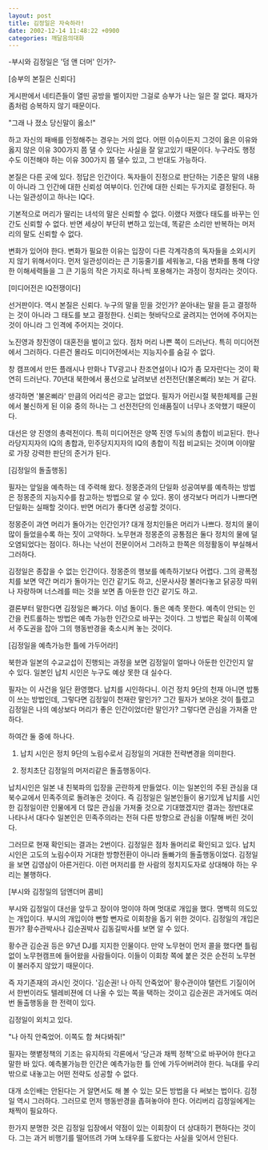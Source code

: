 ```yaml
---
layout: post
title: 김정일은 자숙하라!
date: 2002-12-14 11:48:22 +0900
categories: 깨달음의대화
---
```

-부시와 김정일은 '덤 앤 더머' 인가?-
  

  
[승부의 본질은 신뢰다]
  
게시판에서 네티즌들이 열띤 공방을 벌이지만 그걸로 승부가 나는 일은 잘 없다. 패자가 좀처럼 승복하지 않기 때문이다.
  

  
"그래 나 졌소 당신말이 옳소!"
  

  
하고 자신의 패배를 인정해주는 경우는 거의 없다. 어떤 이슈이든지 그것이 옳은 이유와 옳지 않은 이유 300가지 쯤 댈 수 있다는 사실을 잘 알고있기 때문이다. 누구라도 행정수도 이전해야 하는 이유 300가지 쯤 댈수 있고, 그 반대도 가능하다.
  

  
본질은 다른 곳에 있다. 정답은 인간이다. 독자들이 진정으로 판단하는 기준은 말의 내용이 아니라 그 인간에 대한 신뢰성 여부이다. 인간에 대한 신뢰는 두가지로 결정된다. 하나는 일관성이고 하나는 IQ다.
  

  
기본적으로 머리가 딸리는 녀석의 말은 신뢰할 수 없다. 이랬다 저랬다 태도를 바꾸는 인간도 신뢰할 수 없다. 반면 세상이 부단히 변하고 있는데, 똑같은 소리만 반복하는 머저리의 말도 신뢰할 수 없다.
  

  
변화가 있어야 한다. 변화가 필요한 이유는 입장이 다른 각계각층의 독자들을 소외시키지 않기 위해서이다. 먼저 일관성이라는 큰 기둥줄기를 세워놓고, 다음 변화를 통해 다양한 이해세력들을 그 큰 기둥의 작은 가지로 하나씩 포용해가는 과정이 정치라는 것이다.
  

  

  
[미디어전은 IQ전쟁이다]
  
선거판이다. 역시 본질은 신뢰다. 누구의 말을 믿을 것인가? 쏟아내는 말을 듣고 결정하는 것이 아니라 그 태도를 보고 결정한다. 신뢰는 혓바닥으로 굴려지는 언어에 주어지는 것이 아니라 그 인격에 주어지는 것이다.
  

  
노진영과 창진영이 대혼전을 벌이고 있다. 점차 머리 나쁜 쪽이 드러난다. 특히 미디어전에서 그러하다. 다른건 몰라도 미디어전에서는 지능지수를 숨길 수 없다.
  

  
창 캠프에서 만든 플래시나 만화나 TV광고나 찬조연설이나 IQ가 좀 모자란다는 것이 확연히 드러난다. 70년대 북한에서 풍선으로 날려보낸 선전전단(불온삐라) 보는 거 같다.
  

  
생각하면 '불온삐라' 만큼의 어리석은 광고는 없었다. 필자가 어린시절 북한체제를 근원에서 불신하게 된 이유 중의 하나는 그 선전전단의 인쇄품질이 너무나 조악했기 때문이다.
  

  
대선은 양 진영의 총력전이다. 특히 미디어전은 양쪽 진영 두뇌의 총합이 비교된다. 한나라당지지자의 IQ의 총합과, 민주당지지자의 IQ의 총합이 직접 비교되는 것이며 이야말로 가장 강력한 판단의 준거가 된다.
  

  

  
[김정일의 돌출행동]
  
필자는 앞일을 예측하는 데 주력해 왔다. 정몽준과의 단일화 성공여부를 예측하는 방법은 정몽준의 지능지수를 참고하는 방법으로 알 수 있다. 몽이 생각보다 머리가 나쁘다면 단일화는 실패할 것이다. 반면 머리가 좋다면 성공할 것이다.
  

  
정몽준이 과연 머리가 돌아가는 인간인가? 대개 정치인들은 머리가 나쁘다. 정치의 물이 많이 들었을수록 하는 짓이 고약하다. 노무현과 정몽준의 공통점은 둘다 정치의 물에 덜 오염되었다는 점이다. 하나는 낙선이 전문이어서 그러하고 한쪽은 의정활동이 부실해서 그러하다.
  

  
김정일은 종잡을 수 없는 인간이다. 정몽준의 행보를 예측하기보다 어렵다. 그의 광폭정치를 보면 약간 머리가 돌아가는 인간 같기도 하고, 신문사사장 불러다놓고 닭공장 따위나 자랑하며 너스레를 떠는 것을 보면 좀 아둔한 인간 같기도 하고.
  

  
결론부터 말한다면 김정일은 빠가다. 이넘 돌이다. 돌은 예측 못한다. 예측이 안되는 인간을 컨트롤하는 방법은 예측 가능한 인간으로 바꾸는 것이다. 그 방법은 확실히 이쪽에서 주도권을 잡아 그의 행동반경을 축소시켜 놓는 것이다.
  

  

  
[김정일을 예측가능한 틀에 가두어라!]
  
북한과 일본의 수교교섭이 진행되는 과정을 보면 김정일이 얼마나 아둔한 인간인지 알 수 있다. 일본인 납치 시인은 누구도 예상 못한 대 실수다.
  

  
필자는 이 사건을 일단 환영했다. 납치를 시인하다니. 이건 정치 9단의 천재 아니면 밥통이 쓰는 방법인데, 그렇다면 김정일이 천재란 말인가? 그간 필자가 보아온 것이 틀렸고 김정일은 나의 예상보다 머리가 좋은 인간이었더란 말인가? 그렇다면 관심을 가져줄 만 하다.
  

  
하여간 둘 중에 하나다.
  

  
1. 납치 시인은 정치 9단의 노림수로서 김정일의 거대한 전략변경을 의미한다.
  
2. 정치초단 김정일의 머저리같은 돌출행동이다.
  

  
납치시인은 일본 내 친북파의 입장을 곤란하게 만들었다. 이는 일본인의 주된 관심을 대북수교에서 민족주의로 돌려놓은 것이다. 즉 김정일은 일본인들이 용기있게 납치를 시인한 김정일이란 인물에게 더 많은 관심을 가져줄 것으로 기대했겠지만 결과는 정반대로 나타나서 대다수 일본인은 민족주의라는 전혀 다른 방향으로 관심을 이탈해 버린 것이다.
  

  
그러므로 현재 확인되는 결과는 2번이다. 김정일은 점차 돌머리로 확인되고 있다. 납치시인은 고도의 노림수이자 거대한 방향전환이 아니라 돌빠가의 돌출행동이었다. 김정일을 보면 김영삼이 아른거린다. 이런 머저리를 한 사람의 정치지도자로 상대해야 하는 우리는 불행하다.
  

  

  
[부시와 김정일의 덤앤더머 콤비]
  
부시와 김정일이 대선을 앞두고 장이야 멍이야 하며 멋대로 개입을 했다. 명백히 의도있는 개입이다. 부시의 개입이야 뻔할 뻔자로 이회창을 돕기 위한 것이다. 김정일의 개입은 뭔가? 황수관박사나 김순권박사 김동길박사를 보면 알 수 있다.
  

  
황수관 김순권 등은 97년 DJ를 지지한 인물이다. 만약 노무현이 먼저 콜을 했다면 틀림없이 노무현캠프에 들어왔을 사람들이다. 이들이 이회창 쪽에 붙은 것은 순전히 노무현이 불러주지 않았기 때문이다.
  

  
즉 자기존재의 과시인 것이다. '김순권! 나 아직 안죽었어' 황수관이야 탤런트 기질이어서 한번이라도 텔레비젼에 더 나올 수 있는 쪽을 택하는 것이고 김순권은 과거에도 여러번 돌출행동을 한 전력이 있다.
  

  
김정일이 외치고 있다.
  

  
"나 아직 안죽었어. 이쪽도 함 쳐다봐줘!"
  

  
필자는 햇볕정책의 기조는 유지하되 각론에서 '당근과 채찍 정책'으로 바꾸어야 한다고 말한 바 있다. 예측불가능한 인간은 예측가능한 틀 안에 가두어버려야 한다. 늑대를 우리 밖으로 내놓고는 어떤 전략도 성공할 수 없다.
  

  
대개 소인배는 안된다는 거 알면서도 해 볼 수 있는 모든 방법을 다 써보는 법이다. 김정일 역시 그러하다. 그러므로 먼저 행동반경을 좁혀놓아야 한다. 어리버리 김정일에게는 채찍이 필요하다.
  

  
한가지 분명한 것은 김정일 입장에서 약점이 있는 이회창이 더 상대하기 편하다는 것이다. 그는 과거 비행기를 떨어뜨려 가며 노태우를 도왔다는 사실을 잊어서 안된다.